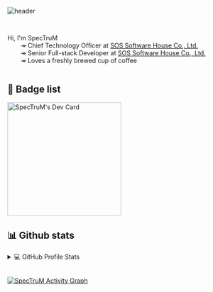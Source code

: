![header](https://capsule-render.vercel.app/api?type=rect&color=gradient&text=%20SpecTruM%20&fontAlign=30&fontSize=30&textBg=true&desc=Senior%20Full-Stack%20Developer&descAlign=60&descAlignY=50&animation=twinkling)


<div style="margin-top:30px;margin-bottom:30px;display: flex;flex-direction: row;flex-wrap: nowrap;justify-content: space-between;">
    <!-- <div>
        <a href="https://app.daily.dev/spectrum" target="_blank">
            <img src="https://api.daily.dev/devcards/09173f307f834ed78badcccc9927bd77.png?r=ppi" width="256" alt="SpecTruM's Dev Card"/>
        </a>
    </div> -->
    <div>
        <p>
            Hi, I'm SpecTruM</br>
            <span style="margin-left:30px;">↠ Chief Technology Officer at <a href="https://soshouse.co.th" target="_blank">SOS Software House Co., Ltd.</a></span></br>
            <span style="margin-left:30px;">↠ Senior Full-stack Developer at <a href="https://soshouse.co.th" target="_blank">SOS Software House Co., Ltd.</a></span></br>
            <span style="margin-left:30px;">↠ Loves a freshly brewed cup of coffee</span></br>
        </p>
    </div>
</div>

## 📌 Badge list

<div style=";margin-bottom:30px;">
    <a href="https://app.daily.dev/spectrum" target="_blank">
        <img src="https://api.daily.dev/devcards/09173f307f834ed78badcccc9927bd77.png?r=k39" width="256" alt="SpecTruM's Dev Card"/>
    </a>
</div>

## 📊 Github stats

<details> 
  <summary>💻 GitHub Profile Stats</summary>
  <br/>
    <a href="https://github.com/nousx" target="_blank" style="margin-right:5px;">
        <img src="https://github-readme-stats.vercel.app/api?username=nousx&show_icons=true&theme=onedark&count_private=true" style="width: 450px !important;"/>
    </a>
    <a href="https://github.com/nousx" target="_blank">
        <img src="https://github-readme-stats.vercel.app/api/top-langs/?username=nousx&show_icons=true&theme=onedark&count_private=true&layout=compact&exclude_repo="/>
    </a>
    <br/>
  <b>Note:</b> Top languages is only a metric of the languages my public code consists of and doesn't reflect experience or skill level.
</details>
<br/>


<a href="https://github.com/ashutosh00710/github-readme-activity-graph"><img alt="SpecTruM Activity Graph" src="https://denvercoder1-activity-graph.herokuapp.com/graph/?username=nousx&bg_color=1F222E&color=F8D866&line=F85D7F&point=FFFFFF&hide_border=true" /></a>